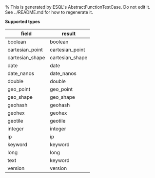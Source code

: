 % This is generated by ESQL's AbstractFunctionTestCase. Do not edit it. See ../README.md for how to regenerate it.

**Supported types**

| field | result |
| --- | --- |
| boolean | boolean |
| cartesian_point | cartesian_point |
| cartesian_shape | cartesian_shape |
| date | date |
| date_nanos | date_nanos |
| double | double |
| geo_point | geo_point |
| geo_shape | geo_shape |
| geohash | geohash |
| geohex | geohex |
| geotile | geotile |
| integer | integer |
| ip | ip |
| keyword | keyword |
| long | long |
| text | keyword |
| version | version |

